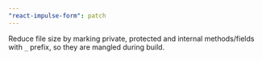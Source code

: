 ```yaml
---
"react-impulse-form": patch
---
```


Reduce file size by marking private, protected and internal methods/fields with `_` prefix, so they are mangled during build.
